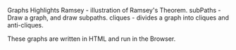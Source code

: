 Graphs
Highlights
Ramsey - illustration of Ramsey's Theorem.
subPaths - Draw a graph, and draw subpaths.
cliques - divides a graph into cliques and anti-cliques.

These graphs are written in HTML and run in the Browser.

